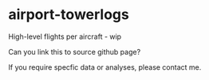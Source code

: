 # airport-towerlogs
High-level flights per aircraft - wip

Can you link this to source github page?

If you require specfic data or analyses, please contact me.
